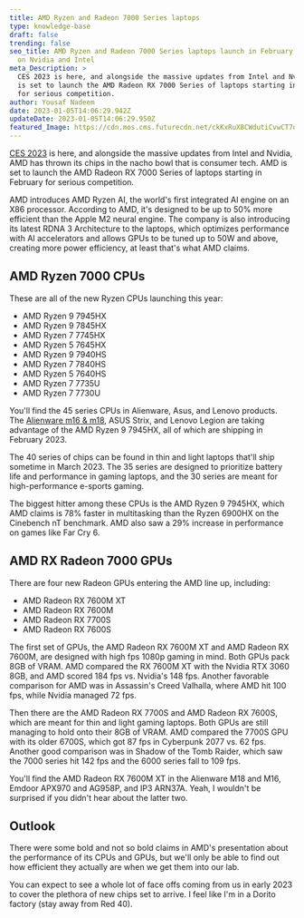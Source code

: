 ```yaml
---
title: AMD Ryzen and Radeon 7000 Series laptops
type: knowledge-base
draft: false
trending: false
seo_title: AMD Ryzen and Radeon 7000 Series laptops launch in February to take
  on Nvidia and Intel
meta_Description: >
  CES 2023 is here, and alongside the massive updates from Intel and Nvidia, AMD
  is set to launch the AMD Radeon RX 7000 Series of laptops starting in February
  for serious competition.
author: Yousaf Nadeem
date: 2023-01-05T14:06:29.942Z
updateDate: 2023-01-05T14:06:29.950Z
featured_Image: https://cdn.mos.cms.futurecdn.net/ckKxRuX8CWdutiCvwCT7o5-1920-80.jpg.webp
---
```

[CES 2023](https://www.laptopmag.com/news/ces-2023) is here, and alongside the massive updates from Intel and Nvidia, AMD has thrown its chips in the nacho bowl that is consumer tech. AMD is set to launch the AMD Radeon RX 7000 Series of laptops starting in February for serious competition.

AMD introduces AMD Ryzen AI, the world's first integrated AI engine on an X86 processor. According to AMD, it's designed to be up to 50% more efficient than the Apple M2 neural engine. The company is also introducing its latest RDNA 3 Architecture to the laptops, which optimizes performance with AI accelerators and allows GPUs to be tuned up to 50W and above, creating more power efficiency, at least that's what AMD claims.

## AMD Ryzen 7000 CPUs

These are all of the new Ryzen CPUs launching this year:

* AMD Ryzen 9 7945HX
* AMD Ryzen 9 7845HX
* AMD Ryzen 7 7745HX
* AMD Ryzen 5 7645HX
* AMD Ryzen 9 7940HS
* AMD Ryzen 7 7840HS
* AMD Ryzen 5 7640HS
* AMD Ryzen 7 7735U
* AMD Ryzen 7 7730U

You'll find the 45 series CPUs in Alienware, Asus, and Lenovo products. The [Alienware m16 & m18](https://www.laptopmag.com/news/alienware-unveils-the-x16-x14-m16-and-m18-gaming-laptops-at-ces-2023), ASUS Strix, and Lenovo Legion are taking advantage of the AMD Ryzen 9 7945HX, all of which are shipping in February 2023.

The 40 series of chips can be found in thin and light laptops that'll ship sometime in March 2023. The 35 series are designed to prioritize battery life and performance in gaming laptops, and the 30 series are meant for high-performance e-sports gaming.

The biggest hitter among these CPUs is the AMD Ryzen 9 7945HX, which AMD claims is 78% faster in multitasking than the Ryzen 6900HX on the Cinebench nT benchmark. AMD also saw a 29% increase in performance on games like Far Cry 6.

## AMD RX Radeon 7000 GPUs

There are four new Radeon GPUs entering the AMD line up, including:

* AMD Radeon RX 7600M XT
* AMD Radeon RX 7600M
* AMD Radeon RX 7700S
* AMD Radeon RX 7600S

The first set of GPUs, the AMD Radeon RX 7600M XT and AMD Radeon RX 7600M, are designed with high fps 1080p gaming in mind. Both GPUs pack 8GB of VRAM. AMD compared the RX 7600M XT with the Nvidia RTX 3060 8GB, and AMD scored 184 fps vs. Nvidia's 148 fps. Another favorable comparison for AMD was in Assassin's Creed Valhalla, where AMD hit 100 fps, while Nvidia managed 72 fps.

Then there are the AMD Radeon RX 7700S and AMD Radeon RX 7600S, which are meant for thin and light gaming laptops. Both GPUs are still managing to hold onto their 8GB of VRAM. AMD compared the 7700S GPU with its older 6700S, which got 87 fps in Cyberpunk 2077 vs. 62 fps. Another good comparison was in Shadow of the Tomb Raider, which saw the 7000 series hit 142 fps and the 6000 series fall to 109 fps.

You'll find the AMD Radeon RX 7600M XT in the Alienware M18 and M16, Emdoor APX970 and AG958P, and IP3 ARN37A. Yeah, I wouldn't be surprised if you didn't hear about the latter two.

## Outlook

There were some bold and not so bold claims in AMD's presentation about the performance of its CPUs and GPUs, but we'll only be able to find out how efficient they actually are when we get them into our lab.

You can expect to see a whole lot of face offs coming from us in early 2023 to cover the plethora of new chips set to arrive. I feel like I'm in a Dorito factory (stay away from Red 40).